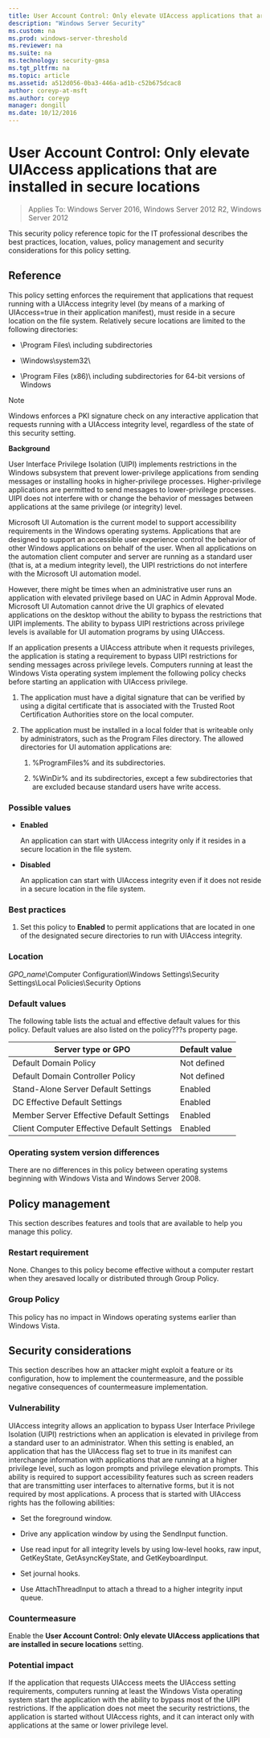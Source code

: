 ```yaml
---
title: User Account Control: Only elevate UIAccess applications that are installed in secure locations
description: "Windows Server Security"
ms.custom: na
ms.prod: windows-server-threshold
ms.reviewer: na
ms.suite: na
ms.technology: security-gmsa
ms.tgt_pltfrm: na
ms.topic: article
ms.assetid: a512d056-0ba3-446a-ad1b-c52b675dcac8
author: coreyp-at-msft
ms.author: coreyp
manager: dongill
ms.date: 10/12/2016
---
```

# User Account Control: Only elevate UIAccess applications that are installed in secure locations

>Applies To: Windows Server 2016, Windows Server 2012 R2, Windows Server 2012

This security policy reference topic for the IT professional describes the best practices, location, values, policy management and security considerations for this policy setting.

## Reference
This policy setting enforces the requirement that applications that request running with a UIAccess integrity level (by means of a marking of UIAccess=true in their application manifest), must reside in a secure location on the file system. Relatively secure locations are limited to the following directories:

-   \Program Files\ including subdirectories

-   \Windows\system32\

-   \Program Files (x86)\ including subdirectories for 64-bit versions of Windows

> [!NOTE]
> Windows enforces a PKI signature check on any interactive application that requests running with a UIAccess integrity level, regardless of the state of this security setting.

**Background**

User Interface Privilege Isolation (UIPI) implements restrictions in the Windows subsystem that prevent lower-privilege applications from sending messages or installing hooks in higher-privilege processes. Higher-privilege applications are permitted to send messages to lower-privilege processes. UIPI does not interfere with or change the behavior of messages between applications at the same privilege (or integrity) level.

Microsoft UI Automation is the current model to support accessibility requirements in the Windows operating systems. Applications that are designed to support an accessible user experience control the behavior of other Windows applications on behalf of the user. When all applications on the automation client computer and server are running as a standard user (that is, at a medium integrity level), the UIPI restrictions do not interfere with the Microsoft UI automation model.

However, there might be times when an administrative user runs an application with elevated privilege based on UAC in Admin Approval Mode. Microsoft UI Automation cannot drive the UI graphics of elevated applications on the desktop without the ability to bypass the restrictions that UIPI implements. The ability to bypass UIPI restrictions across privilege levels is available for UI automation programs by using UIAccess.

If an application presents a UIAccess attribute when it requests privileges, the application is stating a requirement to bypass UIPI restrictions for sending messages across privilege levels. Computers running at least the Windows Vista operating system implement the following policy checks before starting an application with UIAccess privilege.

1.  The application must have a digital signature that can be verified by using a digital certificate that is associated with the Trusted Root Certification Authorities store on the local computer.

2.  The application must be installed in a local folder that is writeable only by administrators, such as the Program Files directory. The allowed directories for UI automation applications are:

    1.  %ProgramFiles% and its subdirectories.

    2.  %WinDir% and its subdirectories, except a few subdirectories that are excluded because standard users have write access.

### Possible values

-   **Enabled**

    An application can start with UIAccess integrity only if it resides in a secure location in the file system.

-   **Disabled**

    An application can start with UIAccess integrity even if it does not reside in a secure location in the file system.

### Best practices

1.  Set this policy to **Enabled** to permit applications that are located in one of the designated secure directories to run with UIAccess integrity.

### Location
*GPO_name*\Computer Configuration\Windows Settings\Security Settings\Local Policies\Security Options

### Default values
The following table lists the actual and effective default values for this policy. Default values are also listed on the policy???s property page.

|Server type or GPO|Default value|
|-----------|---------|
|Default Domain Policy|Not defined|
|Default Domain Controller Policy|Not defined|
|Stand-Alone Server Default Settings|Enabled|
|DC Effective Default Settings|Enabled|
|Member Server Effective Default Settings|Enabled|
|Client Computer Effective Default Settings|Enabled|

### Operating system version differences
There are no differences in this policy between operating systems beginning with Windows Vista and Windows Server 2008.

## Policy management
This section describes features and tools that are available to help you manage this policy.

### Restart requirement
None. Changes to this policy become effective without a computer restart when they aresaved locally or distributed through Group Policy.

### Group Policy
This policy has no impact in Windows operating systems earlier than Windows Vista.

## Security considerations
This section describes how an attacker might exploit a feature or its configuration, how to implement the countermeasure, and the possible negative consequences of countermeasure implementation.

### Vulnerability
UIAccess integrity allows an application to bypass User Interface Privilege Isolation (UIPI) restrictions when an application is elevated in privilege from a standard user to an administrator. When this setting is enabled, an application that has the UIAccess flag set to true in its manifest can interchange information with applications that are running at a higher privilege level, such as logon prompts and privilege elevation prompts. This ability is required to support accessibility features such as screen readers that are transmitting user interfaces to alternative forms, but it is not required by most applications. A process that is started with UIAccess rights has the following abilities:

-   Set the foreground window.

-   Drive any application window by using the SendInput function.

-   Use read input for all integrity levels by using low-level hooks, raw input, GetKeyState, GetAsyncKeyState, and GetKeyboardInput.

-   Set journal hooks.

-   Use AttachThreadInput to attach a thread to a higher integrity input queue.

### Countermeasure
Enable the **User Account Control: Only elevate UIAccess applications that are installed in secure locations** setting.

### Potential impact
If the application that requests UIAccess meets the UIAccess setting requirements, computers running at least the Windows Vista operating system start the application with the ability to bypass most of the UIPI restrictions. If the application does not meet the security restrictions, the application is started without UIAccess rights, and it can interact only with applications at the same or lower privilege level.


